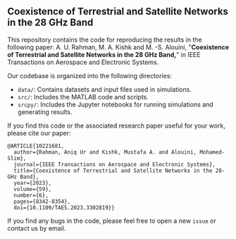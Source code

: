 ## Coexistence of Terrestrial and Satellite Networks in the 28 GHz Band

This repository contains the code for reproducing the results in the following paper:
A. U. Rahman, M. A. Kishk and M. -S. Alouini, "**Coexistence of Terrestrial and Satellite Networks in the 28 GHz Band,**" in IEEE Transactions on Aerospace and Electronic Systems.

Our codebase is organized into the following directories:

- `data/`: Contains datasets and input files used in simulations.
- `src/`: Includes the MATLAB code and scripts.
- `srcpy/`: Includes the Jupyter notebooks for running simulations and generating results.


If you find this code or the associated research paper useful for your work, please cite our paper:
```
@ARTICLE{10221681,
  author={Rahman, Aniq Ur and Kishk, Mustafa A. and Alouini, Mohamed-Slim},
  journal={IEEE Transactions on Aerospace and Electronic Systems}, 
  title={Coexistence of Terrestrial and Satellite Networks in the 28-GHz Band}, 
  year={2023},
  volume={59},
  number={6},
  pages={8342-8354},
  doi={10.1109/TAES.2023.3302819}}
```

If you find any bugs in the code, please feel free to open a new `issue` or contact us by email.

